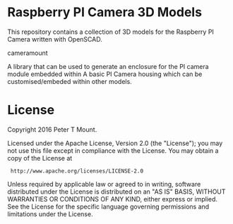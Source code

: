 Raspberry PI Camera 3D Models
=============================

This repository contains a collection of 3D models for the Raspberry PI Camera written with OpenSCAD.

cameramount

A library that can be used to generate an enclosure for the PI camera module embedded within 
A basic PI Camera housing which can be customised/embeded within other models.

License
=======

Copyright 2016 Peter T Mount.

Licensed under the Apache License, Version 2.0 (the "License");
you may not use this file except in compliance with the License.
You may obtain a copy of the License at

     http://www.apache.org/licenses/LICENSE-2.0

Unless required by applicable law or agreed to in writing, software
distributed under the License is distributed on an "AS IS" BASIS,
WITHOUT WARRANTIES OR CONDITIONS OF ANY KIND, either express or implied.
See the License for the specific language governing permissions and
limitations under the License.
